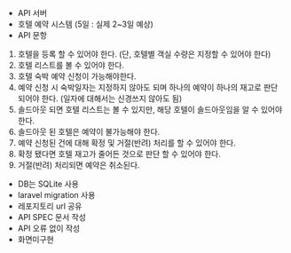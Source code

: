 - API 서버
- 호텔 예약 시스템 (5일 : 실제 2~3일 예상)
- API 문항
1. 호텔을 등록 할 수 있어야 한다. (단, 호텔별 객실 수량은 지정할 수 있어야 한다)
2. 호텔 리스트를 볼 수 있어야 한다.
3. 호텔 숙박 예약 신청이 가능해야한다.
4. 예약 신청 시 숙박일자는 지정하지 않아도 되며 하나의 예약이 하나의 재고로 판단되어야 한다.
(일자에 대해서는 신경쓰지 않아도 됨)
5. 솔드아웃 되면 호텔 리스트는 볼 수 있지만, 해당 호텔이 솔드아웃임을 알 수 있어야 한다.
6. 솔드아웃 된 호텔은 예약이 불가능해야 한다.
7. 예약 신청된 건에 대해 확정 및 거절(반려) 처리를 할 수 있어야 한다.
8. 확정 됐다면 호텔 재고가 줄어든 것으로 판단 할 수 있어야 한다.
9. 거절(반려) 처리되면 예약은 취소된다.

- DB는 SQLite 사용
- laravel migration 사용
- 레포지토리 url 공유
- API SPEC 문서 작성
- API 오류 없이 작성
- 화면미구현
